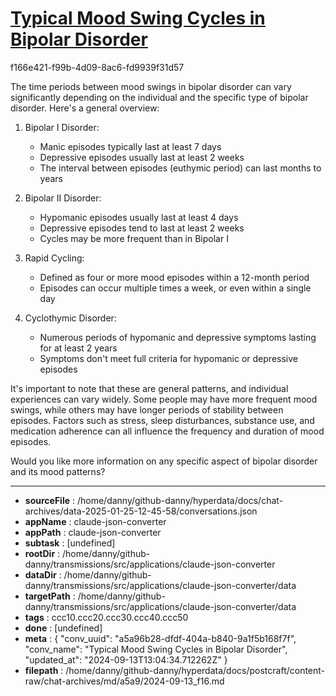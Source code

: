 # [Typical Mood Swing Cycles in Bipolar Disorder](https://claude.ai/chat/a5a96b28-dfdf-404a-b840-9a1f5b168f7f)

f166e421-f99b-4d09-8ac6-fd9939f31d57

 The time periods between mood swings in bipolar disorder can vary significantly depending on the individual and the specific type of bipolar disorder. Here's a general overview:

1. Bipolar I Disorder:
   - Manic episodes typically last at least 7 days
   - Depressive episodes usually last at least 2 weeks
   - The interval between episodes (euthymic period) can last months to years

2. Bipolar II Disorder:
   - Hypomanic episodes usually last at least 4 days
   - Depressive episodes tend to last at least 2 weeks
   - Cycles may be more frequent than in Bipolar I

3. Rapid Cycling:
   - Defined as four or more mood episodes within a 12-month period
   - Episodes can occur multiple times a week, or even within a single day

4. Cyclothymic Disorder:
   - Numerous periods of hypomanic and depressive symptoms lasting for at least 2 years
   - Symptoms don't meet full criteria for hypomanic or depressive episodes

It's important to note that these are general patterns, and individual experiences can vary widely. Some people may have more frequent mood swings, while others may have longer periods of stability between episodes. Factors such as stress, sleep disturbances, substance use, and medication adherence can all influence the frequency and duration of mood episodes.

Would you like more information on any specific aspect of bipolar disorder and its mood patterns?

---

* **sourceFile** : /home/danny/github-danny/hyperdata/docs/chat-archives/data-2025-01-25-12-45-58/conversations.json
* **appName** : claude-json-converter
* **appPath** : claude-json-converter
* **subtask** : [undefined]
* **rootDir** : /home/danny/github-danny/transmissions/src/applications/claude-json-converter
* **dataDir** : /home/danny/github-danny/transmissions/src/applications/claude-json-converter/data
* **targetPath** : /home/danny/github-danny/transmissions/src/applications/claude-json-converter/data
* **tags** : ccc10.ccc20.ccc30.ccc40.ccc50
* **done** : [undefined]
* **meta** : {
  "conv_uuid": "a5a96b28-dfdf-404a-b840-9a1f5b168f7f",
  "conv_name": "Typical Mood Swing Cycles in Bipolar Disorder",
  "updated_at": "2024-09-13T13:04:34.712262Z"
}
* **filepath** : /home/danny/github-danny/hyperdata/docs/postcraft/content-raw/chat-archives/md/a5a9/2024-09-13_f16.md